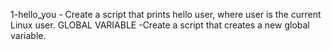 1-hello_you - Create a script that prints hello user, where user is the current Linux user.
GLOBAL VARIABLE -Create a script that creates a new global variable.

